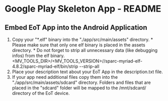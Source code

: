 # Google Play Skeleton App - README

## Embed EoT App into the Android Application
1. Copy your "*.elf" binary into the "./app/src/main/assets" directory.
    	* Please make sure that only one elf binary is placed in the assets directory.
    	* Do not forget to strip all unnecessary data (like debugging infos) from the elf binary.
          <MV_TOOLS_DIR>/<MV_TOOLS_VERSION>/<platform>/sparc-myriad-elf-4.8.2/sparc-myriad-elf/bin/strip --strip-all <elf-binary>
2. Place your description text about your EoT App in the description.txt file.
3. If your app need additional files copy them into the "./app/src/main/assets/sdcard" directory. 
		Folders and files that are placed in the "sdcard" folder will be mapped to the /mnt/sdcard/ directory of the EoT device.